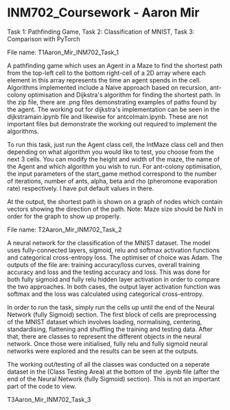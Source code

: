 # INM702_Coursework - Aaron Mir
Task 1: Pathfinding Game, Task 2: Classification of MNIST, Task 3: Comparison with PyTorch

File name: T1Aaron_Mir_INM702_Task_1

A pathfinding game which uses an Agent in a Maze to find the shortest path from the top-left cell to the bottom right-cell of a 2D array where each element in this array represents the time an agent spends in the cell. Algorithms implemented include a Naive approach based on recursion, ant-colony optimisation and Dijkstra's algorithm for finding the shortest path. In the zip file, there are .png files demonstrating examples of paths found by the agent. The working out for dijkstra's implementation can be seen in the dijkstramain.ipynb file and likewise for antcolmain.ipynb. These are not important files but demonstrate the working out required to implement the algorithms.

To run this task, just run the Agent class cell, the IntMaze class cell and then depending on what algorithm you would like to test, you choose from the next 3 cells. You can modify the height and width of the maze, the name of the Agent and which algorithm you wish to run. For ant-colony optimisation, the input parameters of the start_game method correspond to the number of iterations, number of ants, alpha, beta and rho (pheromone evaporation rate) respectively. I have put default values in there.

At the output, the shortest path is shown on a graph of nodes which contain vectors showing the direction of the path. Note: Maze size should be NxN in order for the graph to show up properly.

File name: T2Aaron_Mir_INM702_Task_2

A neural network for the classification of the MNIST dataset. The model uses fully-connected layers, sigmoid, relu and softmax activation functions and categorical cross-entropy loss. The optimiser of choice was Adam. The outputs of the file are: training accuracy/loss curves, overall training accuracy and loss and the testing accuracy and loss. This was done for both fully sigmoid and fully relu hidden layer activation in order to compare the two approaches. In both cases, the output layer activation function was softmax and the loss was calculated using categorical cross-entropy.

In order to run the task, simply run the cells up until the end of the Neural Network (fully Sigmoid) section. The first block of cells are preprocessing of the MNIST dataset which involves loading, normalising, centering, standardising, flattening and shuffling the training and testing data. After that, there are classes to represent the different objects in the neural network. Once those were initialised, fully relu and fully sigmoid neural networks were explored and the results can be seen at the outputs.

The working out/testing of all the classes was conducted on a seperate dataset in the (Class Testing Area) at the bottom of the .ipynb file (after the end of the Neural Network (fully Sigmoid) section). This is not an important part of the code to view.

T3Aaron_Mir_INM702_Task_3
